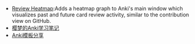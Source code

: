 - [Review Heatmap](https://ankiweb.net/shared/info/1771074083):Adds a heatmap graph to Anki's main window which visualizes past and future card review activity, similar to the contribution view on GitHub. 
- [樱梦的Anki学习笔记](https://www.yuque.com/purequant/anki)
- [Anki模板分享](http://leaflyer.lofter.com/)
